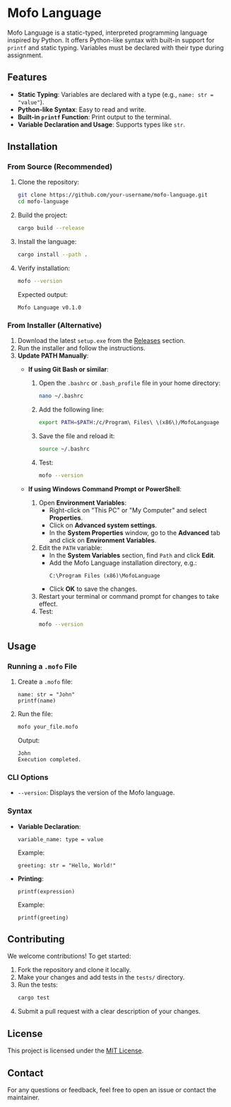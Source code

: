 # Mofo Language

Mofo Language is a static-typed, interpreted programming language inspired by Python. It offers Python-like syntax with built-in support for `printf` and static typing. Variables must be declared with their type during assignment.

## Features
- **Static Typing**: Variables are declared with a type (e.g., `name: str = "value"`).
- **Python-like Syntax**: Easy to read and write.
- **Built-in `printf` Function**: Print output to the terminal.
- **Variable Declaration and Usage**: Supports types like `str`.

## Installation

### From Source (Recommended)
1. Clone the repository:
   ```bash
   git clone https://github.com/your-username/mofo-language.git
   cd mofo-language
   ```
2. Build the project:
   ```bash
   cargo build --release
   ```
3. Install the language:
   ```bash
   cargo install --path .
   ```
4. Verify installation:
   ```bash
   mofo --version
   ```
   Expected output:
   ```plaintext
   Mofo Language v0.1.0
   ```

### From Installer (Alternative)
1. Download the latest `setup.exe` from the [Releases](#) section.
2. Run the installer and follow the instructions.
3. **Update PATH Manually**:
   - **If using Git Bash or similar**:
     1. Open the `.bashrc` or `.bash_profile` file in your home directory:
        ```bash
        nano ~/.bashrc
        ```
     2. Add the following line:
        ```bash
        export PATH=$PATH:/c/Program\ Files\ \(x86\)/MofoLanguage
        ```
     3. Save the file and reload it:
        ```bash
        source ~/.bashrc
        ```
     4. Test:
        ```bash
        mofo --version
        ```

   - **If using Windows Command Prompt or PowerShell**:
     1. Open **Environment Variables**:
        - Right-click on "This PC" or "My Computer" and select **Properties**.
        - Click on **Advanced system settings**.
        - In the **System Properties** window, go to the **Advanced** tab and click on **Environment Variables**.
     2. Edit the `PATH` variable:
        - In the **System Variables** section, find `Path` and click **Edit**.
        - Add the Mofo Language installation directory, e.g.:
          ```
          C:\Program Files (x86)\MofoLanguage
          ```
        - Click **OK** to save the changes.
     3. Restart your terminal or command prompt for changes to take effect.
     4. Test:
        ```bash
        mofo --version
        ```

## Usage

### Running a `.mofo` File
1. Create a `.mofo` file:
   ```mofo
   name: str = "John"
   printf(name)
   ```
2. Run the file:
   ```bash
   mofo your_file.mofo
   ```
   Output:
   ```plaintext
   John
   Execution completed.
   ```

### CLI Options
- `--version`: Displays the version of the Mofo language.

### Syntax
- **Variable Declaration**:
  ```mofo
  variable_name: type = value
  ```
  Example:
  ```mofo
  greeting: str = "Hello, World!"
  ```
- **Printing**:
  ```mofo
  printf(expression)
  ```
  Example:
  ```mofo
  printf(greeting)
  ```

## Contributing
We welcome contributions! To get started:
1. Fork the repository and clone it locally.
2. Make your changes and add tests in the `tests/` directory.
3. Run the tests:
   ```bash
   cargo test
   ```
4. Submit a pull request with a clear description of your changes.

## License
This project is licensed under the [MIT License](LICENSE).

## Contact
For any questions or feedback, feel free to open an issue or contact the maintainer.
